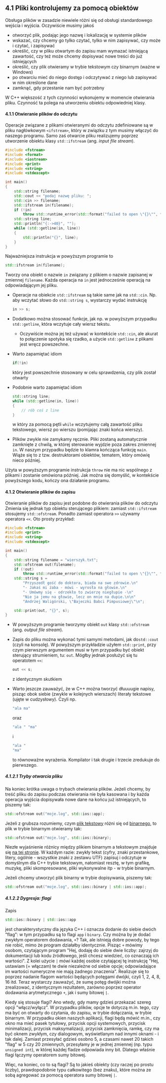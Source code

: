 ## 4.1 Pliki kontrolujemy za pomocą obiektów

Obsługa plików w zasadzie niewiele różni się od obsługi standardowego wejścia i wyjścia. Oczywiście musimy jakoś 

- otworzyć plik, podając jego nazwę i lokalizację w systemie plików
- wskazać, czy chcemy go tylko czytać, tylko w nim zapisywać, czy może i czytać, i zapisywać 
- określić, czy w pliku otwartym do zapisu mam wymazać istniejącą zawartość, czy też może chcemy dopisywać nowe treści do już istniejących
- określić, czy plik otwieramy w trybie tekstowym czy binarnym (ważne w Windows) 
- po otwarciu mieć do niego dostęp i odczytywać z niego lub zapisywać w nim określone dane
- zamknąć, gdy przestanie nam być potrzebny

W C++ większość z tych czynności wykonujemy w momencie otwierania pliku. Czynność ta polega na utworzeniu obiektu odpowiedniej klasy.

#### 4.1.1 Otwieranie plików do odczytu

Operacje związane z plikami otwieranymi do odczytu zdefiniowane są w pliku nagłówkowym `<ifstream>`, który w związku z tym musimy włączyć do naszego programu. Samo zaś otwarcie pliku realizujemy poprzez utworzenie obiektu klasy `std::ifstream` (ang. *input file stream*). 

```c++
#include <fstream>
#include <format>
#include <iostream>
#include <print>
#include <string>
#include <stdexcept>

int main()
{
    std::string filename;
    std::cout << "podaj nazwę pliku: ";
    std::cin >> filename;
    std::ifstream in(filename);
    if (!in)
        throw std::runtime_error(std::format("failed to open \"{}\"", filename));
    std::string line;
    std::println("{:->40}", "");
    while (std::getline(in, line))
    {
        std::println("{}", line);
    }
}
```

Najważniejsza instrukcja w powyższym programie to 

```c++ 
std::ifstream in(filename);
```

Tworzy ona obiekt o nazwie `in` związany z plikiem o nazwie zapisanej w zmiennej `filename`. Każda operacja na `in` jest jednocześnie operacją na odpowiadającym jej pliku. 

- Operacje na obiekcie `std::ifstream` są takie same jak na `std::cin`. Np. aby wczytać słowo do `std::string s`, wystarczy wydać instrukcję 
  ```c++   
  in >> s;
  ```

- Dodatkowo można stosować funkcje, jak np. w powyższym przypadku `std::getline`, która wczytuje cały wiersz tekstu. 

  - Oczywiście można jej też używać w kontekście `std::cin`, ale akurat to połączenie spotyka się rzadko, a użycie `std::getline` z plikami jest wręcz powszechne. 

- Warto zapamiętać idiom 

  ```c++  
  if(!in) 
  ```

  który jest powszechnie stosowany w celu sprawdzenia, czy plik został otwarty

- Podobnie warto zapamiętać idiom

  ```c++
  std::string line;  
  while (std::getline(in, line))
  {
      // rób coś z line
  }
  ```

  w który za pomocą pętli `while` wczytujemy całą zawartość pliku tekstowego, wiersz po wierszu (pomijając znaki końca wierszy).

- Plików zwykle nie zamykamy ręcznie. Pliki zostaną automatycznie zamknięte z chwilą, w której sterowanie wyjdzie poza zakres zmiennej `in`. W naszym przypadku będzie to klamra kończąca funkcję `main`. Wiąże się to z tzw. destruktorami obiektów, tematem, który omówię nieco później.

Użyta w powyższym programie instrukcja `throw` nie ma nic wspólnego z plikami i zostanie omówiona później. Jak można się domyślić, w kontekście powyższego kodu, kończy ona działanie programu. 

#### 4.1.2 Otwieranie plików do zapisu

Otwieranie plików do zapisu jest podobne do otwierania plików do odczytu Zmienia się jednak typ obiektu sterującego plikiem: zamiast `std::ifstream` stosujemy `std::ofstream`. Ponadto zamiast operatora `>>` używamy operatora `<<`.  Oto prosty przykład:

```c++
#include <fstream>
#include <print>
#include <string>
#include <stdexcept>

int main()
{
    std::string filename = "wierszyk.txt";
    std::ofstream out(filename);
    if (!out)
        throw std::runtime_error(std::format("failed to open \"{}\"", filename));
    std::string s =
        "Przyszedł gość do doktora, biada na swe zdrowie.\n"
        "- Jakaś mi żaba - mówi - wyrosła na głowie.\n"
        "- Umówmy się - odrzekło to zwierzę niegłupie -\n"
        "Nie ja jemu na głowie, lecz on mnie na dupie.\n\n"
        "Andrzej Waligórski, \"Bajeczki Babci Pimpusiowej\"\n";

    std::print(out, "{}", s);
}
```

- W powyższym programie tworzymy obiekt `out` klasy `std::ofstream` (ang. *output file stream*).

- Zapis do pliku można wykonać tymi samymi metodami, jak do`std::cout` (czyli na konsolę). W powyższym przykładzie użyłem `std::print`, przy czym pierwszym argumentem musi w tym przypadku być obiekt sterujący strumieniem, tu: `out`. Mógłby jednak posłużyć się tu operatotem `<<`:

  ```c++     
  out << s;
  ```

  z identycznym skutkiem

- Warto jeszcze zauważyć, że w C++ można tworzyć dłuuuugie napisy, pisząc obok siebie (zwykle w kolejnych wierszach) literały tekstowe (ujęte w cudzysłowy). Czyli np. 

  ```c++  
  "ala ma"
  ```

  oraz 

  ```c++
  "ala " "ma"
  ```

  i 

  ```c++
  "ala "
  "ma"
  ```

  to równoważne wyrażenia. Kompilator i tak drugie i trzecie zredukuje do pierwszego.  

##### 4.1.2.1 Tryby otwarcia pliku

Na koniec krótka uwaga o trybach otwierania plików. Jeżeli chcemy, by treść pliku do zapisu podczas otwierania nie była kasowana i by każda operacja wyjścia dopisywała nowe dane na końcu już istniejących, to piszemy tak:

```c++ 
std::ofstream out("moje.log", std::ios::app);  
```

Jeżeli z grubsza rozumiemy, czym [plik tekstowy](https://en.wikipedia.org/wiki/Text_file) różni się od [binarnego](https://en.wikipedia.org/wiki/Binary_file), to plik w trybie binarnym otwieramy tak:

```c++
std::ofstream out("moje.log", std::ios::binary);  
```

Niezłe wyjaśnienie różnicy między plikiem binarnym a tekstowym znajduje się [na tej stronie](https://stackoverflow.com/questions/26993086/what-the-point-of-using-stdios-basebinary). W każdym razie: zwykły tekst (cyfry, znaki przestankowe, litery, ogólnie - wszystkie znaki z zestawu UTF) zapisuj i odczytuje w domyślnym dla C++ trybie tekstowym, natomiast resztę, w tym grafikę, muzykę, pliki skompresowane, pliki wykonywalne itp - w trybie binarnym.    

Jeżeli chcemy utworzyć plik binarny w trybie dopisywania, piszemy tak:

```c++
std::ofstream out("moje.log", std::ios::binary | std::ios::app);  
```

##### 4.1.2.2 Dygresja: flagi

Zapis 

```c++
std::ios::binary | std::ios::app
```

jest charakterystyczny dla języka C++ i oznacza dodanie do siebie dwóch "flag": w tym przypadku są to flagi `app` i `binary`. Czy można by je dodać zwykłym operatorem dodawania, `+`? Tak, ale istnieją dobre powody, by tego nie robić, mimo że program działałby identycznie. Pisząc `+` mówimy osobom, czytającym program "Hej, dodaję do siebie dwie liczby: zajrzyj do dokumentacji lub kodu źródłowego, jeśli chcesz wiedzieć, co oznaczają ich wartości". Z kolei użycie `|` mówi każdej osobie czytającej tę instrukcję "Hej, ustawiam (= włączam) te dwie niezależne od siebie opcje; odpowiadające im wartości numeryczne nie mają żadnego znaczenia". Realizuje się to poprzez nadanie flagom wartości będących potęgami dwójki, czyli 1, 2, 4, 8, 16 itd. Teraz wystarczy zauważyć, że sumę potęg dwójki można zrealizować, z identycznym rezultatem, zarówno poprzez operator dodawania arytmetycznego `+`, jak i sumy bitowej `|`.

Kiedy się stosuje flagi? Ano wtedy, gdy mamy gdzieś przekazać szereg opcji "włącz/wyłącz". W przypadku plików, opcje te dotyczą m.in. tego, czy ma być on otwarty do czytania, do zapisu, w trybie dołączania, w trybie binarnym. W przypadku okien naszych aplikacji, flagi będą mówić m.in., czy okno ma mieć pasek tytułowy, przycisk opcji systemowych, przycisk minimalizacji, przycisk maksymalizacji, przycisk zamknięcia, ramkę, czy ma być oknem zwykłym, czy dialogowym, wyświetlanym nad innymi oknami - i tak dalej. Zamiast przesyłać gdzieś osobno 5, a czasami nawet 20 takich "flag" w 5 czy 20 zmiennych, przesyłamy je w jednej zmiennej (np. typu `unsigned int`), w której każdej fladze odpowiada inny bit. Dlatego właśnie flagi łączymy  operatorem sumy bitowej.

Więc, na koniec, co to są flagi? Są to jakieś obiekty (czy raczej po prostu liczby), prawdopodobnie typu całkowitego (bez znaku), które można ze sobą agregować za pomocą operatora sumy bitowej `|`.